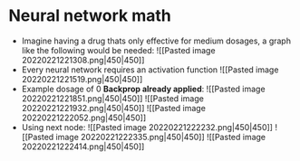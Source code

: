 # Neural network math
- Imagine having a drug thats only effective for medium dosages, a graph like the following would be needed: 
![[Pasted image 20220221221308.png|450|450]]
- Every neural network requires an activation function
![[Pasted image 20220221221519.png|450|450]]
- Example dosage of 0 **Backprop already applied**:
![[Pasted image 20220221221851.png|450|450]]
![[Pasted image 20220221221932.png|450|450]]
![[Pasted image 20220221222052.png|450|450]]
- Using next node:
![[Pasted image 20220221222232.png|450|450]]
![[Pasted image 20220221222335.png|450|450]]
![[Pasted image 20220221222414.png|450|450]]
